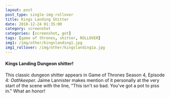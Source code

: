```yaml
---
layout: post
post_type: single-img-rollover
title: Kings Landing Shitter
date: 2018-12-24 01:35:00
category: screenshot
categories: [screenshot, got]
tags: [game of thrones, shitter, ROLLOVER]
img1: /img/other/kingslanding1.jpg
img1_rollover: /img/other/kingslanding1a.jpg
---
```

#### Kings Landing Dungeon shitter!

This classic dungeon shitter appears in Game of Thrones Season 4, Episode 4: *Oathkeeper.* Jaime Lannister makes mention of it personally at the very start of the scene with the line, "This isn't so bad. You've got a pot to piss in." What an honor!
